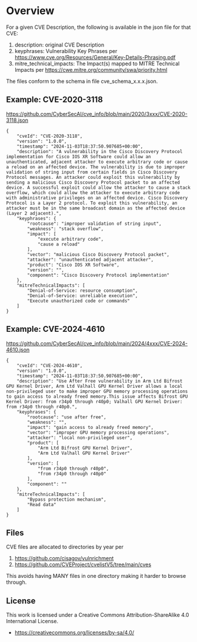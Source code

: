 # Overview

For a given CVE Description, the following is available in the json file for that CVE:
1. description: original CVE Description
2. keyphrases: Vulnerability Key Phrases per https://www.cve.org/Resources/General/Key-Details-Phrasing.pdf
3. mitre_technical_impacts: The Impact(s) mapped to MITRE Technical Impacts per https://cwe.mitre.org/community/swa/priority.html 

The files conform to the schema in file cve_schema_x.x.x.json.


## Example: CVE-2020-3118
https://github.com/CyberSecAI/cve_info/blob/main/2020/3xxx/CVE-2020-3118.json
````
{
    "cveId": "CVE-2020-3118",
    "version": "1.0.0",
    "timestamp": "2024-11-03T18:37:50.907685+00:00",
    "description": "A vulnerability in the Cisco Discovery Protocol implementation for Cisco IOS XR Software could allow an unauthenticated, adjacent attacker to execute arbitrary code or cause a reload on an affected device. The vulnerability is due to improper validation of string input from certain fields in Cisco Discovery Protocol messages. An attacker could exploit this vulnerability by sending a malicious Cisco Discovery Protocol packet to an affected device. A successful exploit could allow the attacker to cause a stack overflow, which could allow the attacker to execute arbitrary code with administrative privileges on an affected device. Cisco Discovery Protocol is a Layer 2 protocol. To exploit this vulnerability, an attacker must be in the same broadcast domain as the affected device (Layer 2 adjacent).",
    "keyphrases": {
        "rootcause": "improper validation of string input",
        "weakness": "stack overflow",
        "impact": [
            "execute arbitrary code",
            "cause a reload"
        ],
        "vector": "malicious Cisco Discovery Protocol packet",
        "attacker": "unauthenticated adjacent attacker",
        "product": "Cisco IOS XR Software",
        "version": "",
        "component": "Cisco Discovery Protocol implementation"
    },
    "mitreTechnicalImpacts": [
        "Denial-of-Service: resource consumption",
        "Denial-of-Service: unreliable execution",
        "Execute unauthorized code or commands"
    ]
}
````

## Example: CVE-2024-4610
https://github.com/CyberSecAI/cve_info/blob/main/2024/4xxx/CVE-2024-4610.json


````
{
    "cveId": "CVE-2024-4610",
    "version": "1.0.0",
    "timestamp": "2024-11-03T18:37:50.907685+00:00",
    "description": "Use After Free vulnerability in Arm Ltd Bifrost GPU Kernel Driver, Arm Ltd Valhall GPU Kernel Driver allows a local non-privileged user to make improper GPU memory processing operations to gain access to already freed memory.This issue affects Bifrost GPU Kernel Driver: from r34p0 through r40p0; Valhall GPU Kernel Driver: from r34p0 through r40p0.",
    "keyphrases": {
        "rootcause": "use after free",
        "weakness": "",
        "impact": "gain access to already freed memory",
        "vector": "improper GPU memory processing operations",
        "attacker": "local non-privileged user",
        "product": [
            "Arm Ltd Bifrost GPU Kernel Driver",
            "Arm Ltd Valhall GPU Kernel Driver"
        ],
        "version": [
            "from r34p0 through r40p0",
            "from r34p0 through r40p0"
        ],
        "component": ""
    },
    "mitreTechnicalImpacts": [
        "Bypass protection mechanism",
        "Read data"
    ]
}
````



## Files
CVE files are allocated to directories by year per
1. https://github.com/cisagov/vulnrichment
2. https://github.com/CVEProject/cvelistV5/tree/main/cves

This avoids having MANY files in one directory making it harder to browse through.

## License
This work is licensed under a Creative Commons Attribution-ShareAlike 4.0 International License.
- https://creativecommons.org/licenses/by-sa/4.0/